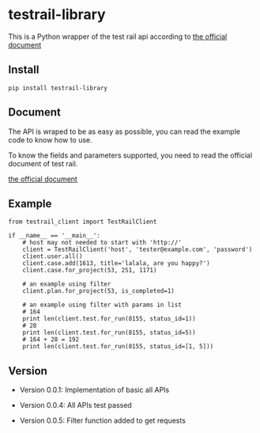 # testrail-library

This is a Python wrapper of the test rail api according to 
[the official document](http://docs.gurock.com/testrail-api2/start)

## Install

    pip install testrail-library
    
## Document

The API is wraped to be as easy as possible, you can read the example code to know how to use.

To know the fields and parameters supported, you need to read the official document of test rail. 

[the official document](http://docs.gurock.com/testrail-api2/start)

## Example

    from testrail_client import TestRailClient

    if __name__ == '__main__':
        # host may not needed to start with 'http://'
        client = TestRailClient('host', 'tester@example.com', 'password')
        client.user.all()
        client.case.add(1613, title='lalala, are you happy?')
        client.case.for_project(53, 251, 1171)
        
        # an example using filter
        client.plan.for_project(53, is_completed=1)
        
        # an example using filter with params in list
        # 164
        print len(client.test.for_run(8155, status_id=1))
        # 28
        print len(client.test.for_run(8155, status_id=5))
        # 164 + 28 = 192
        print len(client.test.for_run(8155, status_id=[1, 5]))
 
## Version

* Version 0.0.1:    Implementation of basic all APIs

* Version 0.0.4:    All APIs test passed

* Version 0.0.5:    Filter function added to get requests